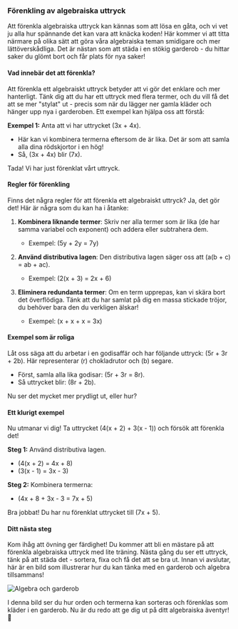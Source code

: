 ### Förenkling av algebraiska uttryck

Att förenkla algebraiska uttryck kan kännas som att lösa en gåta, och vi vet ju alla hur spännande det kan vara att knäcka koden! Här kommer vi att titta närmare på olika sätt att göra våra algebraiska teman smidigare och mer lättöverskådliga. Det är nästan som att städa i en stökig garderob - du hittar saker du glömt bort och får plats för nya saker!

#### Vad innebär det att förenkla?

Att förenkla ett algebraiskt uttryck betyder att vi gör det enklare och mer hanterligt. Tänk dig att du har ett uttryck med flera termer, och du vill få det att se mer "stylat" ut - precis som när du lägger ner gamla kläder och hänger upp nya i garderoben. Ett exempel kan hjälpa oss att förstå:

**Exempel 1:**
Anta att vi har uttrycket \(3x + 4x\).
- Här kan vi kombinera termerna eftersom de är lika. Det är som att samla alla dina rödskjortor i en hög! 
- Så, \(3x + 4x\) blir \(7x\). 

Tada! Vi har just förenklat vårt uttryck.

#### Regler för förenkling

Finns det några regler för att förenkla ett algebraiskt uttryck? Ja, det gör det! Här är några som du kan ha i åtanke:

1. **Kombinera liknande termer**: Skriv ner alla termer som är lika (de har samma variabel och exponent) och addera eller subtrahera dem.
   - Exempel: \(5y + 2y = 7y\)

2. **Använd distributiva lagen**: Den distributiva lagen säger oss att \(a(b + c) = ab + ac\).
   - Exempel: \(2(x + 3) = 2x + 6\)

3. **Eliminera redundanta termer**: Om en term upprepas, kan vi skära bort det överflödiga. Tänk att du har samlat på dig en massa stickade tröjor, du behöver bara den du verkligen älskar!
   - Exempel: \(x + x + x = 3x\)

#### Exempel som är roliga

Låt oss säga att du arbetar i en godisaffär och har följande uttryck: \(5r + 3r + 2b\). Här representerar \(r\) chokladrutor och \(b\) segare.

- Först, samla alla lika godisar: \(5r + 3r = 8r\).
- Så uttrycket blir: \(8r + 2b\). 

Nu ser det mycket mer prydligt ut, eller hur? 

#### Ett klurigt exempel

Nu utmanar vi dig! Ta uttrycket \(4(x + 2) + 3(x - 1)\) och försök att förenkla det!

**Steg 1:** Använd distributiva lagen.
- \(4(x + 2) = 4x + 8\)
- \(3(x - 1) = 3x - 3\)

**Steg 2:** Kombinera termerna:
- \(4x + 8 + 3x - 3 = 7x + 5\)

Bra jobbat! Du har nu förenklat uttrycket till \(7x + 5\). 

#### Ditt nästa steg

Kom ihåg att övning ger färdighet! Du kommer att bli en mästare på att förenkla algebraiska uttryck med lite träning. Nästa gång du ser ett uttryck, tänk på att städa det - sortera, fixa och få det att se bra ut. Innan vi avslutar, här är en bild som illustrerar hur du kan tänka med en garderob och algebra tillsammans!

![Algebra och garderob](https://example.com/algebra_garderob.png)

I denna bild ser du hur orden och termerna kan sorteras och förenklas som kläder i en garderob. Nu är du redo att ge dig ut på ditt algebraiska äventyr! 🎉